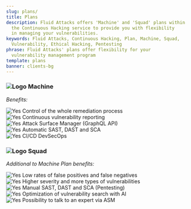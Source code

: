 ```yaml
---
slug: plans/
title: Plans
description: Fluid Attacks offers 'Machine' and 'Squad' plans within
  the Continuous Hacking service to provide you with flexibility
  in managing your vulnerabilities.
keywords: Fluid Attacks, Continuous Hacking, Plan, Machine, Squad,
  Vulnerability, Ethical Hacking, Pentesting
phrase: Fluid Attacks' plans offer flexibility for your
  vulnerability management program
template: plans
banner: clients-bg
---
```


<div class="sect2 plans-title">

<h3>

![Logo](https://res.cloudinary.com/fluid-attacks/image/upload/c_scale,w_25/v1619617792/airs/logo-fluid-mobile_cml7pr.webp)
Machine

</h3>

<div class="paragraph">

*Benefits:*

![Yes](https://res.cloudinary.com/fluid-attacks/image/upload/v1620226926/airs/icons/yes_xcsf3o.webp)
Control of the whole remediation process<br>
![Yes](https://res.cloudinary.com/fluid-attacks/image/upload/v1620226926/airs/icons/yes_xcsf3o.webp)
Continuous vulnerability reporting<br>
![Yes](https://res.cloudinary.com/fluid-attacks/image/upload/v1620226926/airs/icons/yes_xcsf3o.webp)
Attack Surface Manager (GraphQL API)<br>
![Yes](https://res.cloudinary.com/fluid-attacks/image/upload/v1620226926/airs/icons/yes_xcsf3o.webp)
Automatic SAST, DAST and SCA<br>
![Yes](https://res.cloudinary.com/fluid-attacks/image/upload/v1620226926/airs/icons/yes_xcsf3o.webp)
CI/CD DevSecOps<br>

</div>

</div>

<div class="sect2 plans-title">

<h3>

![Logo](https://res.cloudinary.com/fluid-attacks/image/upload/c_scale,w_25/v1619617792/airs/logo-fluid-mobile_cml7pr.webp)
Squad

</h3>

<div class="paragraph">

*Additional to Machine Plan benefits:*

![Yes](https://res.cloudinary.com/fluid-attacks/image/upload/v1620226926/airs/icons/yes_xcsf3o.webp)
Low rates of false positives and false negatives<br>
![Yes](https://res.cloudinary.com/fluid-attacks/image/upload/v1620226926/airs/icons/yes_xcsf3o.webp)
Higher severity and more types of vulnerabilities<br>
![Yes](https://res.cloudinary.com/fluid-attacks/image/upload/v1620226926/airs/icons/yes_xcsf3o.webp)
Manual SAST, DAST and SCA (Pentesting)<br>
![Yes](https://res.cloudinary.com/fluid-attacks/image/upload/v1620226926/airs/icons/yes_xcsf3o.webp)
Optimization of vulnerability search with AI<br>
![Yes](https://res.cloudinary.com/fluid-attacks/image/upload/v1620226926/airs/icons/yes_xcsf3o.webp)
Possibility to talk to an expert via ASM<br>

</div>

</div>